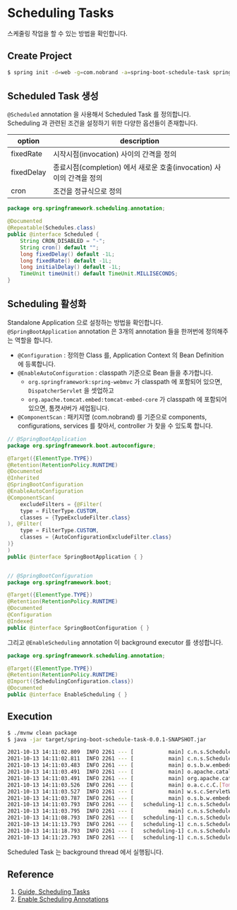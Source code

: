 # Scheduling Tasks
스케줄링 작업을 할 수 있는 방법을 확인합니다.

## Create Project
```bash
$ spring init -d=web -g=com.nobrand -a=spring-boot-schedule-task spring-boot-schedule-task
```

## Scheduled Task 생성
`@Scheduled` annotation 을 사용해서 Scheduled Task 를 정의합니다.<br>
Scheduling 과 관련된 조건을 설정하기 위한 다양한 옵션들이 존재합니다.<br>

|option    |description                                                         |
|----------|--------------------------------------------------------------------|
|fixedRate |시작시점(invocation) 사이의 간격을 정의                             |
|fixedDelay|종료시점(completion) 에서 새로운 호출(invocation) 사이의 간격을 정의|
|cron      |조건을 정규식으로 정의                                              |

```java
package org.springframework.scheduling.annotation;

@Documented
@Repeatable(Schedules.class)
public @interface Scheduled {
    String CRON_DISABLED = "-";
    String cron() default "";
    long fixedDelay() default -1L;
    long fixedRate() default -1L;
    long initialDelay() default -1L;
    TimeUnit timeUnit() default TimeUnit.MILLISECONDS;
}
```

## Scheduling 활성화
Standalone Application 으로 설정하는 방법을 확인합니다.<br>
`@SpringBootApplication` annotation 은 3개의 annotation 들을 한꺼번에 정의해주는 역할을 합니다.<br>
 - `@Configuration` : 정의한 Class 를, Application Context 의 Bean Definition 에 등록합니다.
 - `@EnableAutoConfiguration` : classpath 기준으로 Bean 들을 추가합니다.<br>
   - `org.springframework:spring-webmvc` 가 classpath 에 포함되어 있으면, `DispatcherServlet` 을 셋업하고
   - `org.apache.tomcat.embed:tomcat-embed-core` 가 classpath 에 포함되어 있으면, 톰캣서버가 세업됩니다.
 - `@ComponentScan` : 패키지명 (com.nobrand) 를 기준으로 components, configurations, services 를 찾아서, controller 가 찾을 수 있도록 합니다.

```java
// @SpringBootApplication
package org.springframework.boot.autoconfigure;

@Target({ElementType.TYPE})
@Retention(RetentionPolicy.RUNTIME)
@Documented
@Inherited
@SpringBootConfiguration
@EnableAutoConfiguration
@ComponentScan(
    excludeFilters = {@Filter(
    type = FilterType.CUSTOM,
    classes = {TypeExcludeFilter.class}
), @Filter(
    type = FilterType.CUSTOM,
    classes = {AutoConfigurationExcludeFilter.class}
)}
)
public @interface SpringBootApplication { }


// @SpringBootConfiguration
package org.springframework.boot;

@Target({ElementType.TYPE})
@Retention(RetentionPolicy.RUNTIME)
@Documented
@Configuration
@Indexed
public @interface SpringBootConfiguration { }
```
그리고 `@EnableScheduling` annotation 이 background executor 를 생성합니다. <br>

```java
package org.springframework.scheduling.annotation;

@Target({ElementType.TYPE})
@Retention(RetentionPolicy.RUNTIME)
@Import({SchedulingConfiguration.class})
@Documented
public @interface EnableScheduling { }
```

## Execution
```bash
$ ./mvnw clean package
$ java -jar target/spring-boot-schedule-task-0.0.1-SNAPSHOT.jar

2021-10-13 14:11:02.809  INFO 2261 --- [           main] c.n.s.ScheduleTaskApplication            : Starting ScheduleTaskApplication v0.0.1-SNAPSHOT using Java 11.0.11
2021-10-13 14:11:02.811  INFO 2261 --- [           main] c.n.s.ScheduleTaskApplication            : No active profile set, falling back to default profiles: default
2021-10-13 14:11:03.483  INFO 2261 --- [           main] o.s.b.w.embedded.tomcat.TomcatWebServer  : Tomcat initialized with port(s): 8080 (http)
2021-10-13 14:11:03.491  INFO 2261 --- [           main] o.apache.catalina.core.StandardService   : Starting service [Tomcat]
2021-10-13 14:11:03.491  INFO 2261 --- [           main] org.apache.catalina.core.StandardEngine  : Starting Servlet engine: [Apache Tomcat/9.0.53]
2021-10-13 14:11:03.526  INFO 2261 --- [           main] o.a.c.c.C.[Tomcat].[localhost].[/]       : Initializing Spring embedded WebApplicationContext
2021-10-13 14:11:03.527  INFO 2261 --- [           main] w.s.c.ServletWebServerApplicationContext : Root WebApplicationContext: initialization completed in 666 ms
2021-10-13 14:11:03.787  INFO 2261 --- [           main] o.s.b.w.embedded.tomcat.TomcatWebServer  : Tomcat started on port(s): 8080 (http) with context path ''
2021-10-13 14:11:03.793  INFO 2261 --- [   scheduling-1] c.n.s.ScheduledTask                      : 14:11:03
2021-10-13 14:11:03.795  INFO 2261 --- [           main] c.n.s.ScheduleTaskApplication            : Started ScheduleTaskApplication in 1.284 seconds (JVM running for 1.597)
2021-10-13 14:11:08.793  INFO 2261 --- [   scheduling-1] c.n.s.ScheduledTask                      : 14:11:08
2021-10-13 14:11:13.793  INFO 2261 --- [   scheduling-1] c.n.s.ScheduledTask                      : 14:11:13
2021-10-13 14:11:18.793  INFO 2261 --- [   scheduling-1] c.n.s.ScheduledTask                      : 14:11:18
2021-10-13 14:11:23.793  INFO 2261 --- [   scheduling-1] c.n.s.ScheduledTask                      : 14:11:23
```
Scheduled Task 는 background thread 에서 실행됩니다.

## Reference
1. [Guide, Scheduling Tasks](https://spring.io/guides/gs/scheduling-tasks/)
2. [Enable Scheduling Annotations](https://docs.spring.io/spring-framework/docs/current/reference/html/integration.html#scheduling-annotation-support)